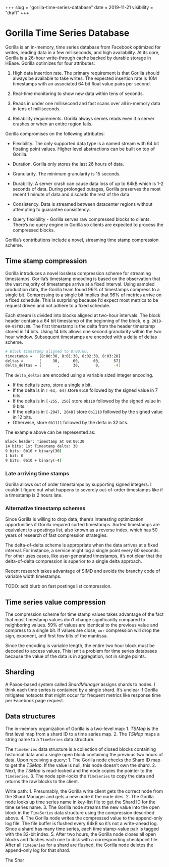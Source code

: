 +++
slug = "gorilla-time-series-database"
date = 2019-11-21
visibility = "draft"
+++

# Gorilla Time Series Database

Gorilla is an in-memory, time series database from Facebook optimized for writes, reading data in a few milliseconds, and high availability. At its core, Gorilla is a 26-hour write-through cache backed by durable storage in HBase. Gorilla optimizes for four attributes:

1.  High data insertion rate. The primary requirement is that Gorilla should always be available to take writes. The expected insertion rate is 10M timestamps with an associated 64 bit float value pairs per second.

2.  Real-time monitoring to show new data within tens of seconds.

3.  Reads in under one millisecond and fast scans over all in-memory data in tens of milliseconds.

4.  Reliability requirements. Gorilla always serves reads even if a server crashes or when an entire region fails.

Gorilla compromises on the following attributes:

- Flexibility. The only supported data type is a named stream with 64 bit floating point values. Higher level abstractions can be built on top of Gorilla.

- Duration. Gorilla only stores the last 26 hours of data.

- Granularity. The minimum granularity is 15 seconds.

- Durability. A server crash can cause data loss of up to 64kB which is 1-2 seconds of data. During prolonged outages, Gorilla preserves the most recent 1 minute of data and discards the rest of the data.

- Consistency. Data is streamed between datacenter regions without attempting to guarantee consistency.

- Query flexibility - Gorilla serves raw compressed blocks to clients. There’s no query engine in Gorilla so clients are expected to process the compressed blocks.

Gorilla’s contributions include a novel, streaming time stamp compression scheme.

## Time stamp compression

Gorilla introduces a novel lossless compression scheme for streaming timestamps. Gorilla’s timestamp encoding is based on the observation that the vast majority of timestamps arrive at a fixed interval. Using sampled production data, the Gorilla team found 96% of timestamps compress to a single bit. Compressing to a single bit implies that 96% of metrics arrive on a fixed schedule. This is surprising because I’d expect most metrics to be request driven and not adhere to a fixed schedule.

Each stream is divided into blocks aligned at two-hour intervals. The block header contains a 64 bit timestamp of the beginning of the block, e.g. `2019-09-05T02:00`. The first timestamp is the delta from the header timestamp stored in 14 bits. Using 14 bits allows one second granularity within the two hour window. Subsequent timestamps are encoded with a delta of deltas scheme.

```bash
# Block timestamp aligned to 8:00:00.
timestamps =   [8:00:30, 8:01:30, 8:02:30, 8:03:28]
deltas =       [     30,      60,      60,      57]
delta_deltas = [       ,      30,       0,      -4]
```

The `delta_deltas` are encoded using a variable sized integer encoding.

- If the delta is zero, store a single `0` bit.
- If the delta is in `[-63, 64]` store `0b10` followed by the signed value in 7 bits.
- If the delta is in `[-255, 256]` store `0b110` followed by the signed value in 9 bits.
- If the delta is in `[-2047, 2048]` store `0b1110` followed by the signed value in 12 bits.
- Otherwise, store `0b1111` followed by the delta in 32 bits.

The example above can be represented as:

```bash
Block header: Timestamp at 08:00:30
14 bits: 1st Timestamp delta: 30
9 bits: 0b10 + binary(30)
1 bit: 0
9 bits: 0b10 + binary(-4)
```

### Late arriving time stamps

Gorilla allows out of order timestamps by supporting signed integers. I couldn’t figure out what happens to severely out-of-order timestamps like if a timestamp is 2 hours late.

### Alternative timestamp schemes

Since Gorilla is willing to drop data, there’s interesting optimization opportunities if Gorilla required sorted timestamps. Sorted timestamps are equivalent to a postings list, also known as a reverse index, which has 50 years of research of fast compression strategies.

The delta-of-delta scheme is appropriate when the data arrives at a fixed interval. For instance, a service might log a single point every 60 seconds. For other uses cases, like user-generated timestamps, it’s not clear that the delta-of-delta compression is superior to a single delta approach.

Recent research takes advantage of SIMD and avoids the branchy code of variable width timestamps.

TODO: add blurb on fast postings list compression.

## Time series value compression

The compression scheme for time stamp values takes advantage of the fact that most timestamp values don’t change significantly compared to neighboring values. 59% of values are identical to the previous value and compress to a single bit. If values are close, `xor` compression will drop the sign, exponent, and first few bits of the mantissa.

Since the encoding is variable length, the entire two hour block must be decoded to access values. This isn’t a problem for time series databases because the value of the data is in aggregation, not in single points.

## Sharding

A Paxos-based system called _ShardManager_ assigns shards to nodes. I think each time series is contained by a single shard. It’s unclear if Gorilla mitigates hotspots that might occur for frequent metrics like response time per Facebook page request.

## Data structures

The in-memory organization of Gorilla is a two-level map:
1\. _TSMap_ is the first level map from a shard ID to a time series map.
2\. The _TSMap_ maps a string name to a `TimeSeries` data structure.

The `TimeSeries` data structure is a collection of closed blocks containing historical data and a single open block containing the previous two hours of data. Upon receiving a query:
1\. The Gorilla node checks the Shard ID map to get the _TSMap_. If the value is null, this node doesn’t own the shard.
2\. Next, the _TSMap_ is read-locked and the node copies the pointer to the `timeSeries`.
3\. The node spin-locks the `TimeSeries` to copy the data and returns the raw blocks to the client.

Write path:
1\. Presumably, the Gorilla write client gets the correct node from the Shard Manager and gets a new node if the node dies.
2\. The Gorilla node looks up time series name in key-list file to get the Shard ID for the time series name.
3\. The Gorilla node streams the new value into the open block in the `TimeSeries` data structure using the compression described above.
4\. The Gorilla node writes the compressed value to the append-only log file. The file buffer is flushed every 64kB so it’s not a write-ahead log. Since a shard has many time series, each time stamp-value pair is tagged with the 32-bit index.
5\. After two hours, the Gorilla node closes all open blocks and flushes each one to disk with a corresponding checkpoint file. After all `TimeSeries` for a shard are flushed, the Gorilla node deletes the append-only log for that shard.

The Shar
